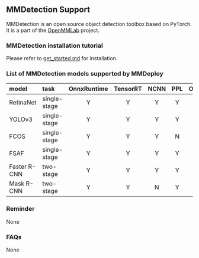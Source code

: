 ## MMDetection Support

MMDetection is an open source object detection toolbox based on PyTorch. It is a part of the [OpenMMLab](https://openmmlab.com/) project.

### MMDetection installation tutorial

Please refer to [get_started.md](https://github.com/open-mmlab/mmdetection/blob/master/docs/get_started.md) for installation.

### List of MMDetection models supported by MMDeploy

| model        | task         | OnnxRuntime | TensorRT | NCNN | PPL | OpenVINO | model config file(example)                                        |
|:-------------|:-------------|:-----------:|:--------:|:----:|:---:|:--------:|:------------------------------------------------------------------|
| RetinaNet    | single-stage |      Y      |    Y     |  Y   |  Y  |    Y     | $MMDET_DIR/configs/retinanet/retinanet_r50_fpn_1x_coco.py         |
| YOLOv3       | single-stage |      Y      |    Y     |  Y   |  Y  |    Y     | $MMDET_DIR/configs/yolo/yolov3_d53_mstrain-608_273e_coco.py       |
| FCOS         | single-stage |      Y      |    Y     |  Y   |  N  |    Y     | $MMDET_DIR/configs/fcos/fcos_r50_caffe_fpn_gn-head_4x4_1x_coco.py |
| FSAF         | single-stage |      Y      |    Y     |  Y   |  Y  |    Y     | $MMDET_DIR/configs/fsaf/fsaf_r50_fpn_1x_coco.py                   |
| Faster R-CNN | two-stage    |      Y      |    Y     |  Y   |  Y  |    Y     | $MMDET_DIR/configs/faster_rcnn/faster_rcnn_r50_fpn_1x_coco.py     |
| Mask R-CNN   | two-stage    |      Y      |    Y     |  N   |  Y  |    Y     | $MMDET_DIR/configs/mask_rcnn/mask_rcnn_r50_fpn_1x_coco.py         |

### Reminder

None

### FAQs

None
